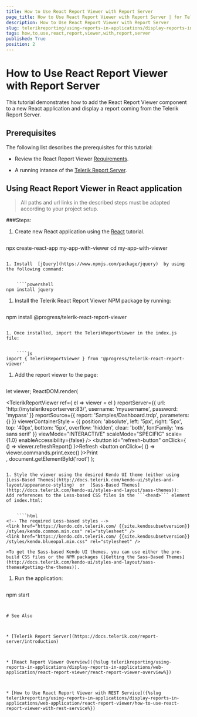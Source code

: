 ```yaml
---
title: How to Use React Report Viewer with Report Server
page_title: How to Use React Report Viewer with Report Server | for Telerik Reporting Documentation
description: How to Use React Report Viewer with Report Server
slug: telerikreporting/using-reports-in-applications/display-reports-in-applications/web-application/react-report-viewer/how-to-use-react-report-viewer-with-report-server
tags: how,to,use,react,report,viewer,with,report,server
published: True
position: 2
---
```


# How to Use React Report Viewer with Report Server



This tutorial demonstrates how to add the React Report Viewer component to a         new React application and display a report coming from the Telerik Report Server.       

## Prerequisites

The following list describes the prerequisites for this tutorial:         

* Review the React Report Viewer [Requirements](8b336c82-daac-47af-b8bf-35b0a1da46dd#Requirements).             

* A running intance of the                 [Telerik Report Server](https://docs.telerik.com/report-server/introduction).             

## Using React Report Viewer in React application

> All paths and url links in the described steps must be adapted according             to your project setup.           

###Steps:

1. Create new React application using the  [React](https://reactjs.org/docs/create-a-new-react-app.html)  tutorial.                 

    
    ````powershell
npx create-react-app my-app-with-viewer
cd my-app-with-viewer
````

1. Install  [jQuery](https://www.npmjs.com/package/jquery)  by using the following command:                 

    
    ````powershell
npm install jquery
````

1. Install the Telerik React Report Viewer NPM package by running:                 

    
    ````powershell
npm install @progress/telerik-react-report-viewer
````

1. Once installed, import the TelerikReportViewer in the index.js file:                 

    
    ````js
import { TelerikReportViewer } from '@progress/telerik-react-report-viewer'
````

1. Add the report viewer to the page:

    
    ````js
let viewer;
ReactDOM.render(
    <div>
      <TelerikReportViewer
          ref={ el => viewer = el }
          reportServer={{
            url: 'http://mytelerikreportserver:83/',
            username: 'myusername',
            password: 'mypass'
          }}
          reportSource={{
              report: 'Samples/Dashboard.trdp',
              parameters: {}
          }}
          viewerContainerStyle = {{
              position: 'absolute',
              left: '5px',
              right: '5px',
              top: '40px',
              bottom: '5px',
              overflow: 'hidden',
              clear: 'both',
              fontFamily: 'ms sans serif'
          }}
          viewMode="INTERACTIVE"
          scaleMode="SPECIFIC"
          scale={1.0}
          enableAccessibility={false} />
      <button id="refresh-button" onClick={ () => viewer.refreshReport() }>Refresh</button>
      <button onClick={ () => viewer.commands.print.exec() }>Print</button>
    </div>,
  document.getElementById('root')
);
````

1. Style the viewer using the desired Kendo UI theme (еither using  [Less-Based Themes](http://docs.telerik.com/kendo-ui/styles-and-layout/appearance-styling)  or  [Sass-Based Themes](http://docs.telerik.com/kendo-ui/styles-and-layout/sass-themes)):                     Add references to the Less-based CSS files in the ```<head>``` element of index.html:

    
    ````html
<!-- The required Less-based styles -->
<link href="https://kendo.cdn.telerik.com/ {{site.kendosubsetversion}} /styles/kendo.common.min.css" rel="stylesheet" />
<link href="https://kendo.cdn.telerik.com/ {{site.kendosubsetversion}} /styles/kendo.blueopal.min.css" rel="stylesheet" />
````

    >To get the Sass-based Kendo UI themes, you can use either the pre-build CSS files or the NPM packages ([Getting the Sass-Based Themes](http://docs.telerik.com/kendo-ui/styles-and-layout/sass-themes#getting-the-themes)).                   

1. Run the application:

    
    ````powershell
npm start
````


# See Also

 

* [Telerik Report Server](https://docs.telerik.com/report-server/introduction)

 

* [React Report Viewer Overview]({%slug telerikreporting/using-reports-in-applications/display-reports-in-applications/web-application/react-report-viewer/react-report-viewer-overview%})

 

* [How to Use React Report Viewer with REST Service]({%slug telerikreporting/using-reports-in-applications/display-reports-in-applications/web-application/react-report-viewer/how-to-use-react-report-viewer-with-rest-service%})

